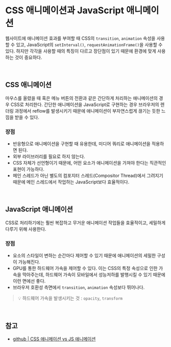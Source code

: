 # CSS 애니메이션과 JavaScript 애니메이션
웹사이트에 애니메이션 효과를 부여할 때 CSS의 `transition`, `animation` 속성을 사용할 수 있고, JavaScript의 `setInterval()`, `requestAnimationFrame()`을 사용할 수 있다. 하지만 각각을 사용할 때의 특징이 다르고 장단점이 있기 때문에 환경에 맞게 사용하는 것이 중요하다.

<br>

## CSS 애니메이션
마우스를 올렸을 때 혹은 메뉴 버튼의 전환과 같은 간단하게 처리하는 애니메이션의 경우 CSS로 처리한다. 간단한 애니메이션을 JavaScript로 구현하는 경우 브라우저의 렌더링 과정에서 reflow를 발생시키기 때문에 애니메이션이 부자연스럽게 끊기는 듯한 느낌을 받을 수 있다.

### 장점
- 반응형으로 애니메이션을 구현할 때 유용한데, 미디어 쿼리로 애니메이션을 적용하면 된다.
- 외부 라이브러리를 필요로 하지 않는다.
- CSS 자체가 선언형이기 때문에, 어떤 요소가 애니메이션을 가져야 한다는 직관적인 표현이 가능하다.
- 메인 스레드가 아닌 별도의 컴포지터 스레드(Compositor Thread)에서 그려지기 때문에 메인 스레드에서 작업하는 JavaScript보다 효율적이다.

<br>

## JavaScript 애니메이션
CSS로 처리하기에는 훨씬 복잡하고 무거운 애니메이션 작업들을 효율적이고, 세밀하게 다루기 위해 사용한다.

### 장점
- 요소의 스타일이 변하는 순간마다 제어할 수 있기 때문에 애니메이션의 세밀한 구성이 가능해진다.
- GPU를 통한 하드웨어 가속을 제어할 수 있다. 이는 CSS의 특정 속성으로 인한 가속을 막아주는데, 하드웨어 가속이 모바일에서 성능저하를 발행시킬 수 있기 때문에 이런 면에선 좋다.
- 브라우저 호환성 측면에서 `transition`, `animation` 속성보다 뛰어나다.

> 💡 하드웨어 가속을 발생시키는 것 : `opacity`, `transform`

<br>

## 참고
- [github | CSS 애니메이션 vs JS 애니메이션](https://github.com/baeharam/Must-Know-About-Frontend/blob/master/Notes/frontend/css-js-animation.md)